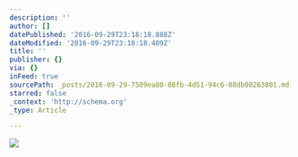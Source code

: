 ```yaml
---
description: ''
author: []
datePublished: '2016-09-29T23:18:18.888Z'
dateModified: '2016-09-29T23:18:18.409Z'
title: ''
publisher: {}
via: {}
inFeed: true
sourcePath: _posts/2016-09-29-7509ea80-88fb-4d51-94c6-88db08263801.md
starred: false
_context: 'http://schema.org'
_type: Article

---
```

![](https://the-grid-user-content.s3-us-west-2.amazonaws.com/cff9cec9-9984-4ac2-bac0-ddd734c27c3a.jpg)